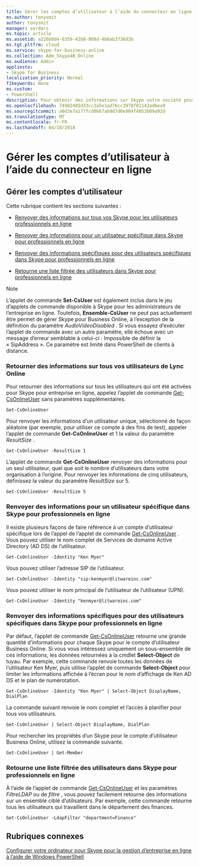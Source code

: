 ```yaml
---
title: Gérer les comptes d’utilisateur à l’aide du connecteur en ligne
ms.author: tonysmit
author: tonysmit
manager: serdars
ms.topic: article
ms.assetid: a226b0d4-6359-42b8-808d-4b8ab3736d3b
ms.tgt.pltfrm: cloud
ms.service: skype-for-business-online
ms.collection: Adm_Skype4B_Online
ms.audience: Admin
appliesto:
- Skype for Business
localization_priority: Normal
f1keywords: None
ms.custom:
- PowerShell
description: Pour obtenir des informations sur Skype votre société pour les utilisateurs professionnels en ligne, utilisez l’applet de commande Get-CsOnlineUser dans Windows PowerShell.
ms.openlocfilehash: 74982485d33cc3a5e1ad76cc3978f81142ad6ea9
ms.sourcegitcommit: a0d3e7a177fcd0667ab0d7d0e904f4053b09a92d
ms.translationtype: MT
ms.contentlocale: fr-FR
ms.lasthandoff: 04/18/2018
---
```

# <a name="manage-user-accounts-using-the-online-connector"></a>Gérer les comptes d’utilisateur à l’aide du connecteur en ligne

## <a name="manage-user-accounts"></a>Gérer les comptes d’utilisateur

Cette rubrique contient les sections suivantes :
  
- [Renvoyer des informations sur tous vos Skype pour les utilisateurs professionnels en ligne](manage-user-accounts-using-the-online-connector.md#BKAllUsers)
    
- [Renvoyer des informations pour un utilisateur spécifique dans Skype pour professionnels en ligne](manage-user-accounts-using-the-online-connector.md#BKSpecificUser)
    
- [Renvoyer des informations spécifiques pour des utilisateurs spécifiques dans Skype pour professionnels en ligne](manage-user-accounts-using-the-online-connector.md#BKSpecificUsers)
    
- [Retourne une liste filtrée des utilisateurs dans Skype pour professionnels en ligne](manage-user-accounts-using-the-online-connector.md#BKListofUsers)
    
> [!NOTE]
> L’applet de commande **Set-CsUser** est également inclus dans le jeu d’applets de commande disponible à Skype pour les administrateurs de l’entreprise en ligne. Toutefois, **Ensemble-CsUser** ne peut pas actuellement être permet de gérer Skype pour Business Online, à l’exception de la définition du paramètre _AudioVideoDisabled_ . Si vous essayez d’exécuter l’applet de commande avec un autre paramètre, elle échoue avec un message d’erreur semblable à celui-ci : Impossible de définir la « SipAddress ». Ce paramètre est limité dans PowerShell de clients à distance.
  
### <a name="return-information-about-all-your-skype-for-business-online-users"></a>Retourner des informations sur tous vos utilisateurs de Lync Online
<a name="BKAllUsers"> </a>

Pour retourner des informations sur tous les utilisateurs qui ont été activées pour Skype pour entreprise en ligne, appelez l’applet de commande [Get-CsOnlineUser](https://go.microsoft.com/fwlink/p/?linkid=849603) sans paramètres supplémentaires.
  
```
Get-CsOnlineUser
```

Pour renvoyer les informations d’un utilisateur unique, sélectionné de façon aléatoire (par exemple, pour utiliser ce compte à des fins de test), appeler l’applet de commande **Get-CsOnlineUser** et 1 la valeur du paramètre _ResultSize_ .
  
```
Get-CsOnlineUser -ResultSize 1
```

L’applet de commande **Get-CsOnlineUser** renvoyer des informations pour un seul utilisateur, quel que soit le nombre d’utilisateurs dans votre organisation à l’origine. Pour renvoyer les informations de cinq utilisateurs, définissez la valeur du paramètre _ResultSize_ sur 5.
  
```
Get-CsOnlineUser -ResultSize 5
```

### <a name="return-information-for-a-specific-user-in-skype-for-business-online"></a>Renvoyer des informations pour un utilisateur spécifique dans Skype pour professionnels en ligne
<a name="BKSpecificUser"> </a>

Il existe plusieurs façons de faire référence à un compte d’utilisateur spécifique lors de l’appel de l’applet de commande [Get-CsOnlineUser](https://go.microsoft.com/fwlink/p/?linkid=849603) . Vous pouvez utiliser le nom complet de Services de domaine Active Directory (AD DS) de l’utilisateur.
  
```
Get-CsOnlineUser -Identity "Ken Myer"
```

Vous pouvez utiliser l’adresse SIP de l’utilisateur.
  
```
Get-CsOnlineUser -Identity "sip:kenmyer@litwareinc.com"
```

Vous pouvez utiliser le nom principal de l’utilisateur de l’utilisateur (UPN).
  
```
Get-CsOnlineUser -Identity "kenmyer@litwareinc.com"
```

### <a name="return-specific-information-for-specific-users-in-skype-for-business-online"></a>Renvoyer des informations spécifiques pour des utilisateurs spécifiques dans Skype pour professionnels en ligne
<a name="BKSpecificUsers"> </a>

Par défaut, l’applet de commande [Get-CsOnlineUser](http://technet.microsoft.com/library/2bfafd70-a7d9-4308-a353-5ecf44249b53.aspx) retourne une grande quantité d’informations pour chaque Skype pour le compte d’utilisateur Business Online. Si vous vous intéressez uniquement un sous-ensemble de ces informations, les données retournées à la cmdlet **Select-Object** de tuyau. Par exemple, cette commande renvoie toutes les données de l’utilisateur Ken Myer, puis utilise l’applet de commande **Select-Object** pour limiter les informations affichée à l’écran pour le nom d’affichage de Ken AD DS et le plan de numérotation.
  
```
Get-CsOnlineUser -Identity "Ken Myer" | Select-Object DisplayName, DialPlan
```

La commande suivant renvoie le nom complet et l’accès à planifier pour tous vos utilisateurs.
  
```
Get-CsOnlineUser | Select-Object DisplayName, DialPlan
```

Pour rechercher les propriétés d’un Skype pour le compte d’utilisateur Business Online, utilisez la commande suivante.
  
```
Get-CsOnlineUser | Get-Member
```

### <a name="return-a-filtered-list-of-users-in-skype-for-business-online"></a>Retourne une liste filtrée des utilisateurs dans Skype pour professionnels en ligne
<a name="BKListofUsers"> </a>

À l’aide de l’applet de commande [Get-CsOnlineUser](https://go.microsoft.com/fwlink/p/?linkid=849603) et les paramètres _FiltreLDAP_ ou de _filtre_ , vous pouvez facilement retourne des informations sur un ensemble ciblé d’utilisateurs. Par exemple, cette commande retourne tous les utilisateurs qui travaillent dans le département des finances.
  
```
Get-CsOnlineUser -LdapFilter "department=Finance"
```

## <a name="related-topics"></a>Rubriques connexes
[Configurer votre ordinateur pour Skype pour la gestion d’entreprise en ligne à l’aide de Windows PowerShell](set-up-your-computer-for-windows-powershell.md)

  
 